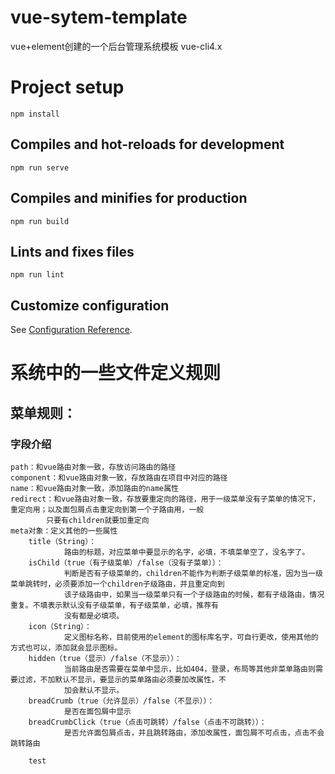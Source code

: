 # vue-sytem-template
vue+element创建的一个后台管理系统模板
vue-cli4.x

# Project setup
```
npm install
```

## Compiles and hot-reloads for development
```
npm run serve
```

## Compiles and minifies for production
```
npm run build
```

## Lints and fixes files
```
npm run lint
```

## Customize configuration
See [Configuration Reference](https://cli.vuejs.org/config/).



# 系统中的一些文件定义规则
## 菜单规则：
### 字段介绍
    path：和vue路由对象一致，存放访问路由的路径
    component：和vue路由对象一致，存放路由在项目中对应的路径
    name：和vue路由对象一致，添加路由的name属性
    redirect：和vue路由对象一致，存放要重定向的路径，用于一级菜单没有子菜单的情况下，重定向用；以及面包屑点击重定向到第一个子路由用，一般
            只要有children就要加重定向
    meta对象：定义其他的一些属性
        title（String）：
                路由的标题，对应菜单中要显示的名字，必填，不填菜单空了，没名字了。
        isChild（true（有子级菜单）/false（没有子菜单））：
                判断是否有子级菜单的，children不能作为判断子级菜单的标准，因为当一级菜单跳转时，必须要添加一个children子级路由，并且重定向到
                该子级路由中，如果当一级菜单只有一个子级路由的时候，都有子级路由，情况重复。不填表示默认没有子级菜单，有子级菜单，必填，推荐有
                没有都是必填项。
        icon（String）：
                定义图标名称，目前使用的element的图标库名字，可自行更改，使用其他的方式也可以，添加就会显示图标。
        hidden（true（显示）/false（不显示））：
                当前路由是否需要在菜单中显示，比如404，登录，布局等其他非菜单路由则需要过滤，不加默认不显示，要显示的菜单路由必须要加改属性，不
                加会默认不显示。
        breadCrumb（true（允许显示）/false（不显示））：
                是否在面包屑中显示
        breadCrumbClick（true（点击可跳转）/false（点击不可跳转））：
                是否允许面包屑点击，并且跳转路由，添加改属性，面包屑不可点击，点击不会跳转路由
        
        test

            

